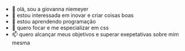 - 👋 olá, sou a giovanna niemeyer
- 👀 estou interessada em inovar e criar coisas boas
- 🌱 estou aprendendo programação
- 💞️ quero focar e me especializar em css
- 📫 quero alcançar meus objetivos e superar exepetativas sobre mim mesma
<!---
giniemeyer/giniemeyer is a ✨ special ✨ repository because its `README.md` (this file) appears on your GitHub profile.
You can click the Preview link to take a look at your changes.
--->

